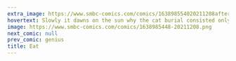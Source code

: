 ```yaml
---
extra_image: https://www.smbc-comics.com/comics/163898554020211208after.png
hovertext: Slowly it dawns on the sun why the cat burial consisted only of bones.
image: https://www.smbc-comics.com/comics/1638985448-20211208.png
next_comic: null
prev_comic: genius
title: Eat
---
```


